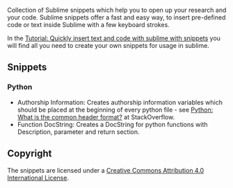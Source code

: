 Collection of Sublime snippets which help you to open up your research and your code. Sublime snippets offer a fast and easy way, to insert pre-defined code or text inside Sublime with a few keyboard strokes.

In the [Tutorial: Quickly insert text and code with sublime with snippets](http://www.granneman.com/webdev/editors/sublime-text/top-features-of-sublime-text/quickly-insert-text-and-code-with-sublime-text-snippets/) you will find all you need to create your own snippets for usage in sublime.

## Snippets
### Python
- Authorship Information: Creates authorship information variables which should be placed at the beginning of every python file - see [Python: What is the common header format?](http://stackoverflow.com/questions/1523427/python-what-is-the-common-header-format/1523456#1523456) at StackOverflow.
- Function DocString: Creates a DocString for python functions with Description, parameter and return section.

## Copyright
The snippets are licensed under a [Creative Commons Attribution 4.0 International License](http://creativecommons.org/licenses/by/4.0/).

